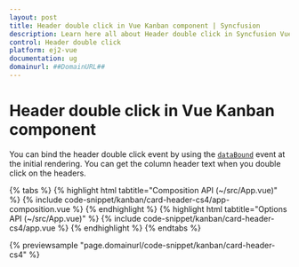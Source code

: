 ```yaml
---
layout: post
title: Header double click in Vue Kanban component | Syncfusion
description: Learn here all about Header double click in Syncfusion Vue Kanban component of Syncfusion Essential JS 2 and more.
control: Header double click 
platform: ej2-vue
documentation: ug
domainurl: ##DomainURL##
---
```


# Header double click in Vue Kanban component

You can bind the header double click event by using the [`dataBound`](https://ej2.syncfusion.com/vue/documentation/api/kanban/#dataBound) event at the initial rendering. You can get the column header text when you double click on the headers.

{% tabs %}
{% highlight html tabtitle="Composition API (~/src/App.vue)" %}
{% include code-snippet/kanban/card-header-cs4/app-composition.vue %}
{% endhighlight %}
{% highlight html tabtitle="Options API (~/src/App.vue)" %}
{% include code-snippet/kanban/card-header-cs4/app.vue %}
{% endhighlight %}
{% endtabs %}
        
{% previewsample "page.domainurl/code-snippet/kanban/card-header-cs4" %}